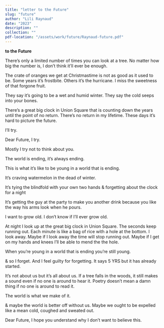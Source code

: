 ```yaml
---
title: "letter to the Future"
slug: "future"
author: "Lili Raynaud"
date: "2023"
description: ""
collection: ""
pdf-location: "/assets/work/future/Raynaud-future.pdf"
---
```


**to the Future**

There’s only a limited number of times you can look at a tree. No matter how big the number is, I
don’t think it’ll ever be enough.

The crate of oranges we get at Christmastime is not as good as it used to be. Some years it’s frostbite.
Others it’s the hurricane. I miss the sweetness of that forgone fruit.

They say it’s going to be a wet and humid winter. They say the cold seeps into your bones.

There’s a great big clock in Union Square that is counting down the years until the point of no return.
There’s no return in my lifetime. These days it’s hard to picture the future.

I’ll try.

Dear Future, I try.

Mostly I try not to think about you.

The world is ending, it’s always ending.

This is what it’s like to be young in a world that is ending.

It’s craving watermelon in the dead of winter.

It’s tying the blindfold with your own two hands
& forgetting about the clock for a night

It’s getting the guy at the party to make you another drink
because you like the way his arms look when he pours.

I want to grow old. I don’t know if I’ll ever grow old.

At night I look up at the great big clock in Union Square. The seconds keep running out. Each minute
is like a bag of rice with a hole at the bottom. I look away. Maybe if I look away the time will stop
running out. Maybe if I get on my hands and knees I’ll be able to mend the the hole.

When you’re young in a world that is ending you’re still young.

& so I forget. And I feel guilty for forgetting. It says 5 YRS but it has already started.

It’s not about us but it’s all about us. If a tree falls in the woods, it still makes a sound even if no one is
around to hear it. Poetry doesn’t mean a damn thing if no one is around to read it.

The world is what we make of it.

& maybe the world is better off without us. Maybe we ought to be expelled like a mean cold, coughed
and sweated out.

Dear Future, I hope you understand why I don’t want to believe this.
